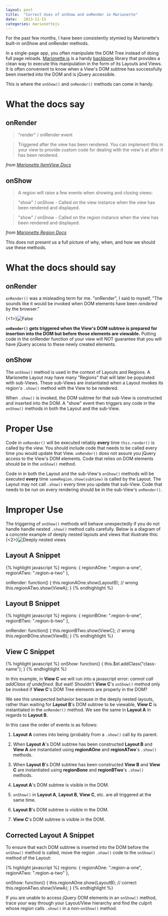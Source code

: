```yaml
---
layout: post
title:  "Correct Uses of onShow and onRender in Marionette"
date:   2013-11-15
categories: marionettejs
---
```


For the past few months, I have been consistently stymied by Marionette's built-in onShow and onRender methods. 

In a single-page app, you often manipulate the DOM Tree instead of doing full page reloads. [Marionette.js](http://marionettejs.com/) is a handy [backbone](http://backbonejs.org/) library that provides a clean way to execute this manipulation in the form of its Layouts and Views. It is often convenient to know when a View's DOM subtree has successfully been inserted into the DOM and is jQuery accessible. 

This is where the `onShow()` and `onRender()` methods can come in handy.

What the docs say
=================

onRender
--------

>"render" / onRender event

> Triggered after the view has been rendered. You can implement this in your view to provide custom code for dealing with the view's el after it has been rendered.

_from [Marionette ItemView Docs](https://github.com/marionettejs/backbone.marionette/blob/master/docs/marionette.itemview.md#render--onrender-event)_

onShow
------

>A region will raise a few events when showing and closing views:

> "show" / onShow - Called on the view instance when the view has been rendered and displayed.

> "show" / onShow - Called on the region instance when the view has been rendered and displayed.


_from [Marionette Region Docs](https://github.com/marionettejs/backbone.marionette/blob/master/docs/marionette.region.md)_


This does not present us a full picture of why, when, and how we should use these methods.

What the docs should say
========================

onRender
--------

`onRender()` was a misleading term for me. "onRender", I said to myself, "The sounds like it would be invoked when DOM elements have been _rendered_ by the browser." 

{<1>}![False](/content/images/2013/Nov/images.jpg)

**`onRender()` gets triggered when the View's DOM subtree is prepared for insertion into the DOM but before those elements are viewable.** Putting code in the onRender function of your view will NOT guarantee that you will have jQuery access to these newly created elements.
 

onShow
------

The `onShow()` method is used in the context of Layouts and Regions. A Marionette Layout may have many "Regions" that will later be populated with sub-Views. These sub-Views are instantiated when a Layout invokes its region's `.show()` method with the View to be rendered.

When `.show()` is invoked, the DOM subtree for that sub-View is constructed and inserted into the DOM. A "show" event then triggers any code in the `onShow()` methods in both the Layout and the sub-View. 


Proper Use
==========

Code in `onRender()` will be executed reliably **every** time `this.render()` is called by the view. You should include code that needs to be called every time you would update that View. `onRender()` does not assure you jQuery access to the View's DOM elements. Code that relies on DOM elements should be in the `onShow()` method.

Code in in both the Layout and the sub-View's `onShow()` methods will be executed **every** time `someRegion.show(subView)` is called by the Layout. The Layout may not call `.show()` every time you update that sub-View. Code that needs to be run on every rendering should be in the sub-View's `onRender()`.

Improper Use
============

The triggering of `onShow()` methods will behave unexpectedly if you do not handle handle nested `.show()` method calls carefully. Below is a diagram of a concrete example of deeply nested layouts and views that illustrate this:
{<2>}![Deeply nested views](/content/images/2013/Nov/Screen_Shot_2013_11_14_at_11_03_21_PM.png)

Layout A Snippet
----------------

{% highlight javascript %}
regions: {
  regionAOne: ".region-a-one",
  regionATwo: ".region-a-two"
},

onRender: function() {
  this.regionAOne.show(LayoutB);  // wrong
  this.regionATwo.show(ViewA);
}
{% endhighlight %}

Layout B Snippet
----------------

{% highlight javascript %}
regions: {
  regionBOne: ".region-b-one",
  regionBTwo: ".region-b-two"
},

onRender: function() {
  this.regionBTwo.show(ViewC);  // wrong
  this.regionBOne.show(ViewB);
}
{% endhighlight %}

View C Snippet
--------------

{% highlight javascript %}
onShow: function() {
  this.$el.addClass("class-name");
}
{% endhighlight %}

In this example, in **View C** we will run into a javascript error: _cannot call addClass of undefined_. But wait! Shouldn't **View C**'s `onShow()` method only be invoked if **View C**'s DOM Tree elements are properly in the DOM? 

We see this unexpected behavior because in the deeply nested layouts, rather than waiting for **Layout B**'s DOM subtree to be viewable, **View C** is instantiated in the `onRender()` method. We see the same in **Layout A** in regards to **Layout B**.

In this case the order of events is as follows:

 1. **Layout A** comes into being (probably from a `.show()` call by its parent.
 
 1. When **Layout A**'s DOM subtree has been constructed **Layout B** and **View A** are instantiated using **regionAOne** and **regionATwo**'s `.show()` methods.
 
 1. When **Layout B**'s DOM subtree has been constructed **View B** and **View C** are instantiated using **regionBone** and **regionBTwo**'s `.show()` methods.
 
 1. **Layout A**'s DOM subtree is visible in the DOM.
 
 1. `onShow()` in **Layout A**, **Layout B**, **View C**, etc. are all triggered at the same time.
 
 1. **Layout B**'s DOM subtree is visible in the DOM.
 
 1. **View C**'s DOM subtree is visible in the DOM.

Corrected Layout A Snippet
--------------------------

To ensure that each DOM subtree is inserted into the DOM before the `onShow()` method is called, move the region `.show()` code to the `onShow()` method of the Layout:

{% highlight javascript %}
regions: {
  regionAOne: ".region-a-one",
  regionATwo: ".region-a-two"
},

onShow: function() {
  this.regionAOne.show(LayoutB);  // correct
  this.regionATwo.show(ViewA);
}
{% endhighlight %}

If you are unable to access jQuery DOM elements in an `onShow()` method, trace your way through your Layout/View hierarchy and find the culprit whose region calls `.show()` in a non-`onShow()` method.


